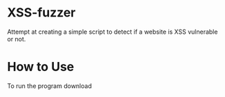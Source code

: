 # XSS-fuzzer
Attempt at creating a simple script to detect if a website is XSS vulnerable or not. 

# How to Use
To run the program download
